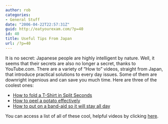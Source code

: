 ```yaml
---
author: rob
categories:
- General Stuff
date: "2006-04-22T22:57:31Z"
guid: http://eatyourexam.com/?p=40
id: 40
title: Useful Tips From Japan
url: /?p=40
---
```

It is no secret: Japanese people are highly intelligent by nature. Well, it seems that their secrets are also no longer a secret, thanks to YouTube.com. There are a variety of “How to” videos, straight from Japan, that introduce practical solutions to every day issues. Some of them are downright ingenious and can save you much time. Here are three of the coolest ones:

  * [How to fold a T-Shirt in Split Seconds](http://youtube.com/watch?v=1RUBP5e0_js&search=urawaza)
  * [How to peel a potato effectively](http://youtube.com/watch?v=37GVvxcyz6I&search=urawaza)
  * [How to put on a band-aid so it will stay all day](http://youtube.com/watch?v=FhklMGA01Gg&search=urawaza)

You can access a list of all of these cool, helpful videos by clicking [here](http://youtube.com/results?related=urawaza).